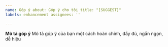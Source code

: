 ```yaml
---
name: Góp ý about: Góp ý cho tôi title: "[SUGGEST]"
labels: enhancement assignees: ''

---
```


**Mô tả góp ý**
Mô tả góp ý của bạn một cách hoàn chỉnh, đầy đủ, ngắn ngọn, dễ hiệu

